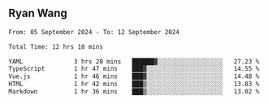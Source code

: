 ## Ryan Wang

<!--START_SECTION:waka-->

```txt
From: 05 September 2024 - To: 12 September 2024

Total Time: 12 hrs 18 mins

YAML              3 hrs 20 mins   ██████▓░░░░░░░░░░░░░░░░░░   27.23 %
TypeScript        1 hr 47 mins    ███▓░░░░░░░░░░░░░░░░░░░░░   14.55 %
Vue.js            1 hr 46 mins    ███▓░░░░░░░░░░░░░░░░░░░░░   14.48 %
HTML              1 hr 42 mins    ███▒░░░░░░░░░░░░░░░░░░░░░   13.83 %
Markdown          1 hr 36 mins    ███▒░░░░░░░░░░░░░░░░░░░░░   13.02 %
```

<!--END_SECTION:waka-->
